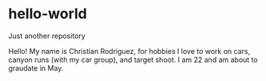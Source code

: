 # hello-world
Just another repository

Hello!
My name is Christian Rodriguez, for hobbies I love to work on cars, canyon runs (with my car group), and target shoot. I am 22 and am about to graudate in May. 
